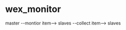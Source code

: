 # wex_monitor
         
        
master  --montior item--> slaves
        --collect item--> slaves
        
      
